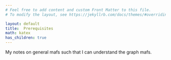 ```yaml
---
# Feel free to add content and custom Front Matter to this file.
# To modify the layout, see https://jekyllrb.com/docs/themes/#overriding-theme-defaults

layout: default
title:  Prerequisites
math: katex
has_children: true
---
```


My notes on general mafs such that I can understand the graph mafs.